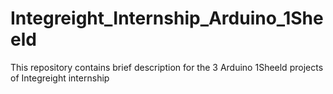 # Integreight_Internship_Arduino_1Sheeld
This repository contains brief description for the 3 Arduino 1Sheeld projects of Integreight internship
